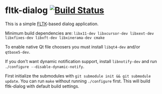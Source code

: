 # fltk-dialog [![Build Status](https://travis-ci.org/darealshinji/fltk-dialog.svg?branch=master)](https://travis-ci.org/darealshinji/fltk-dialog)

This is a simple [FLTK](http://www.fltk.org/)-based dialog application.

Minimum build dependencies are: `libx11-dev libxcursor-dev libxext-dev libxfixes-dev libxft-dev libxinerama-dev cmake`

To enable native Qt file choosers you must install `libqt4-dev` and/or `qtbase5-dev`.

If you don't want dynamic notification support, install `libnotify-dev` and run `./configure --disable-dynamic-notify`.

First initialize the submodules with `git submodule init && git submodule update`.
You can run `make` without running `./configure` first. This will build fltk-dialog with default build settings.
